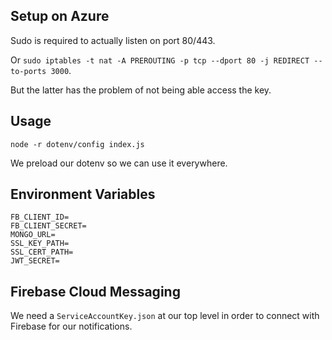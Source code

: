 ## Setup on Azure

Sudo is required to actually listen on port 80/443.

Or `sudo iptables -t nat -A PREROUTING -p tcp --dport 80 -j REDIRECT --to-ports 3000`.

But the latter has the problem of not being able access the key.

## Usage

`node -r dotenv/config index.js`

We preload our dotenv so we can use it everywhere.

## Environment Variables

```shell
FB_CLIENT_ID=
FB_CLIENT_SECRET=
MONGO_URL=
SSL_KEY_PATH=
SSL_CERT_PATH=
JWT_SECRET=
```

## Firebase Cloud Messaging

We need a `ServiceAccountKey.json` at our top level in order to connect with Firebase for our notifications.
